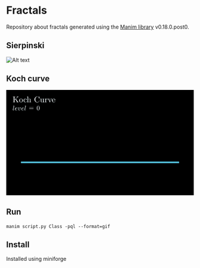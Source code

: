 # Fractals

Repository about fractals generated using the [Manim library](https://github.com/manimCommunity/manim) 
v0.18.0.post0.

## Sierpinski

![Alt text](media/sierpinski.gif)

## Koch curve

![Alt text](media/koch_curve.gif)

## Run

    manim script.py Class -pql --format=gif

## Install

Installed using miniforge